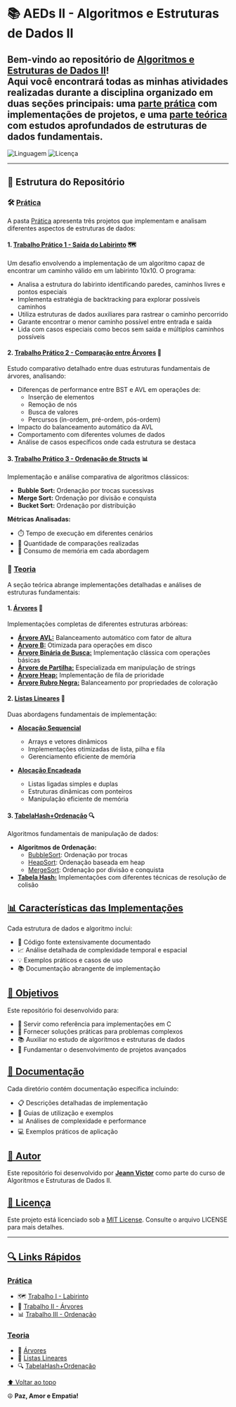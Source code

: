 # 📚 AEDs II - Algoritmos e Estruturas de Dados II

Bem-vindo ao repositório de [**Algoritmos e Estruturas de Dados II**](#-estrutura-do-repositório)!  
Aqui você encontrará todas as minhas atividades realizadas durante a disciplina organizado em duas seções principais: uma [parte prática](#️-prática) com implementações de projetos, e uma [parte teórica](#-teoria) com estudos aprofundados de estruturas de dados fundamentais.
---
![Linguagem](https://img.shields.io/badge/Linguagem-C-blue)  ![Licença](https://img.shields.io/badge/Licen%C3%A7a-MIT-green)

---

## 📂 Estrutura do Repositório

### 🛠️ [Prática](./Prática)

A pasta [Prática](./Prática) apresenta três projetos que implementam e analisam diferentes aspectos de estruturas de dados:

#### 1. [Trabalho Prático 1 - Saída do Labirinto](./Prática/Trabalho%20I/) 🗺️
Um desafio envolvendo a implementação de um algoritmo capaz de encontrar um caminho válido em um labirinto 10x10. O programa:
- Analisa a estrutura do labirinto identificando paredes, caminhos livres e pontos especiais
- Implementa estratégia de backtracking para explorar possíveis caminhos
- Utiliza estruturas de dados auxiliares para rastrear o caminho percorrido
- Garante encontrar o menor caminho possível entre entrada e saída
- Lida com casos especiais como becos sem saída e múltiplos caminhos possíveis

#### 2. [Trabalho Prático 2 - Comparação entre Árvores](./Prática/Trabalho%20II/) 🌳
Estudo comparativo detalhado entre duas estruturas fundamentais de árvores, analisando:
- Diferenças de performance entre BST e AVL em operações de:
  - Inserção de elementos
  - Remoção de nós
  - Busca de valores
  - Percursos (in-ordem, pré-ordem, pós-ordem)
- Impacto do balanceamento automático da AVL
- Comportamento com diferentes volumes de dados
- Análise de casos específicos onde cada estrutura se destaca

#### 3. [Trabalho Prático 3 - Ordenação de Structs](./Prática/Trabalho%20III/) 📊
Implementação e análise comparativa de algoritmos clássicos:
- **Bubble Sort:** Ordenação por trocas sucessivas
- **Merge Sort:** Ordenação por divisão e conquista
- **Bucket Sort:** Ordenação por distribuição

**Métricas Analisadas:**
- ⏱️ Tempo de execução em diferentes cenários
- 🔄 Quantidade de comparações realizadas
- 💾 Consumo de memória em cada abordagem

### 📖 [Teoria](./Teoria)

A seção teórica abrange implementações detalhadas e análises de estruturas fundamentais:

#### 1. [Árvores](./Teoria/Árvores/) 🌳
Implementações completas de diferentes estruturas arbóreas:
- [**Árvore AVL:**](./Teoria/Árvores%20/Árvore%20AVL/) Balanceamento automático com fator de altura
- [**Árvore B:**](./Teoria/Árvores%20/Árvore%20B/) Otimizada para operações em disco
- [**Árvore Binária de Busca:**](./Teoria/Árvores%20/Árvore%20Binária%20de%20Busca/) Implementação clássica com operações básicas
- [**Árvore de Partilha:**](./Teoria/Árvores%20/Árvore%20de%20Partilha/) Especializada em manipulação de strings
- [**Árvore Heap:**](./Teoria/Árvores%20/Árvore%20Heap/) Implementação de fila de prioridade
- [**Árvore Rubro Negra:**](./Teoria/Árvores%20/Árvore%20Rubro%20Negra/) Balanceamento por propriedades de coloração

#### 2. [Listas Lineares](./Teoria/Listas%20Lineares/) 📝
Duas abordagens fundamentais de implementação:
- [**Alocação Sequencial**](./Teoria/Listas%20Lineares/Alocação%20Sequencial/)
  - Arrays e vetores dinâmicos
  - Implementações otimizadas de lista, pilha e fila
  - Gerenciamento eficiente de memória

- [**Alocação Encadeada**](./Teoria/Listas%20Lineares/Alocação%20Encadeada/)
  - Listas ligadas simples e duplas
  - Estruturas dinâmicas com ponteiros
  - Manipulação eficiente de memória

#### 3. [TabelaHash+Ordenação](./Teoria/TabelaHash%2BOrdenação/) 🔍
Algoritmos fundamentais de manipulação de dados:
- **Algoritmos de Ordenação:**
  - [BubbleSort](./Teoria/TabelaHash%2BOrdenação/BubbleSort/): Ordenação por trocas
  - [HeapSort](./Teoria/TabelaHash%2BOrdenação/HeapSort/): Ordenação baseada em heap
  - [MergeSort](./Teoria/TabelaHash%2BOrdenação/MergeSort/): Ordenação por divisão e conquista
- [**Tabela Hash:**](./Teoria/TabelaHash%2BOrdenação/Tabela%20Hash/) Implementações com diferentes técnicas de resolução de colisão

## [📊 Características das Implementações](#-características-das-implementações)

Cada estrutura de dados e algoritmo inclui:
- 📝 Código fonte extensivamente documentado
- 📈 Análise detalhada de complexidade temporal e espacial
- 💡 Exemplos práticos e casos de uso
- 📚 Documentação abrangente de implementação

## [🎯 Objetivos](#-objetivos)

Este repositório foi desenvolvido para:
- 📖 Servir como referência para implementações em C
- 🔨 Fornecer soluções práticas para problemas complexos
- 📚 Auxiliar no estudo de algoritmos e estruturas de dados
- 🚀 Fundamentar o desenvolvimento de projetos avançados

## [📝 Documentação](#-documentação)

Cada diretório contém documentação específica incluindo:
- 📋 Descrições detalhadas de implementação
- 🔧 Guias de utilização e exemplos
- 📊 Análises de complexidade e performance
- 💻 Exemplos práticos de aplicação

## [👤 Autor](#-autor)

Este repositório foi desenvolvido por **[Jeann Victor](https://github.com/JeannVictor)** como parte do curso de Algoritmos e Estruturas de Dados II.

## [📜 Licença](#-licença)

Este projeto está licenciado sob a [MIT License](./LICENSE). Consulte o arquivo LICENSE para mais detalhes.

---

## [🔍 Links Rápidos](#-links-rápidos)

### [Prática](./Prática)
- 🗺️ [Trabalho I - Labirinto](./Prática/Trabalho%20I)
- 🌳 [Trabalho II - Árvores](./Prática/Trabalho%20II)
- 📊 [Trabalho III - Ordenação](./Prática/Trabalho%20III)

### [Teoria](./Teoria)
- 🌳 [Árvores](./Teoria/Árvores%20/)
- 📝 [Listas Lineares](./Teoria/Listas%20Lineares)
- 🔍 [TabelaHash+Ordenação](./Teoria/TabelaHash%2BOrdenação)

[⬆️ Voltar ao topo](#-aeds-ii---algoritmos-e-estruturas-de-dados-ii)

☮️ **Paz, Amor e Empatia!**




